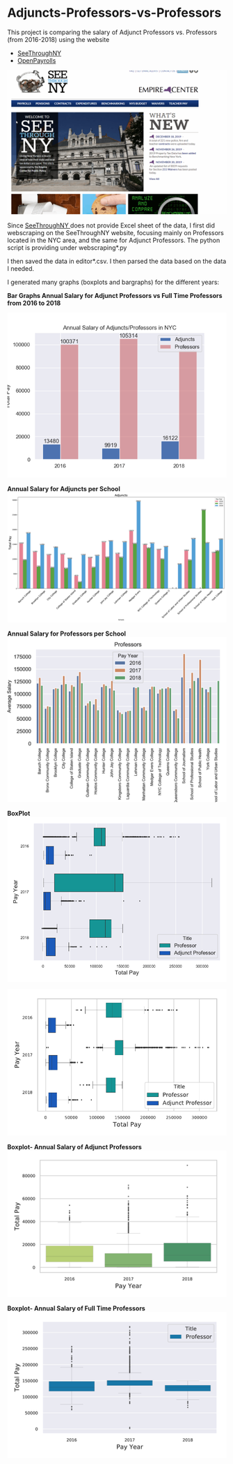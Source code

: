 # Adjuncts-Professors-vs-Professors

This project is comparing the salary of Adjunct Professors vs. Professors (from 2016-2018) using the website
<ul>
  <li><a href= "www.seethroughny.net/payrolls"> SeeThroughNY </a></li>
  <li><a href = "openpayrolls.com"> OpenPayrolls </a></li>
</ul>

![](SeeThrough.gif)

Since <a href= "www.seethroughny.net/payrolls"> SeeThroughNY </a> does not provide Excel sheet of the data, I first did webscraping on the SeeThroughNY website, focusing mainly on Professors located in the NYC area, and the same for Adjunct Professors. The python script is providing under webscraping*.py

I then saved the data in editor*.csv. I then parsed the data based on the data I needed.

I generated many graphs (boxplots and bargraphs) for the different years:

<b> Bar Graphs </b> 
**Annual Salary for Adjunct Professors vs Full Time Professors from 2016 to 2018**

![GitHub Logo](/Adjunct-Prof-Barplot_inmatplotlib.png)

**Annual Salary for Adjuncts per School**
![Next Logo](/Adjuncts-Barplot.png)

**Annual Salary for Professors per School**
![Nextnext Logo](/Professor-Barplot.png)

<b> BoxPlot </b>
![Boxplot1](boxplot-horiz-all.png)

![Boxplot2](boxplot-horizontal-all.png)


**Boxplot- Annual Salary of Adjunct Professors**
![Boxplot3](boxplot-by-year-adjuncts.png)

**Boxplot- Annual Salary of Full Time Professors**
![Boxplot4](boxplot-by-year-profs.png)
